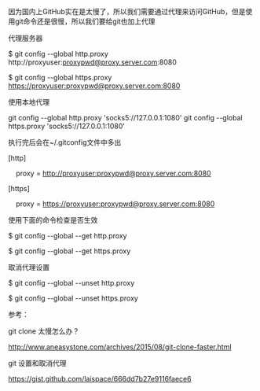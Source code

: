 因为国内上GitHub实在是太慢了，所以我们需要通过代理来访问GitHub，但是使用git命令还是很慢，所以我们要给git也加上代理

代理服务器

$ git config --global http.proxy http://proxyuser:proxypwd@proxy.server.com:8080

$ git config --global https.proxy <https://proxyuser:proxypwd@proxy.server.com:8080>

使用本地代理

git config --global http.proxy 'socks5://127.0.0.1:1080'
git config --global https.proxy 'socks5://127.0.0.1:1080'

执行完后会在~/.gitconfig文件中多出

\[http\]

    proxy = [http://proxyuser:proxypwd@proxy.server.com:8080](http://proxyuser:proxypwd@proxy.server.com:8080/)

\[https\]

    proxy = [https://proxyuser:proxypwd@proxy.server.com:8080](https://proxyuser:proxypwd@proxy.server.com:8080/)

使用下面的命令检查是否生效

$ git config --global --get http.proxy

$ git config --global --get https.proxy

取消代理设置

$ git config --global --unset http.proxy

$ git config --global --unset https.proxy

参考：

git clone 太慢怎么办？

<http://www.aneasystone.com/archives/2015/08/git-clone-faster.html>

git 设置和取消代理

<https://gist.github.com/laispace/666dd7b27e9116faece6>


